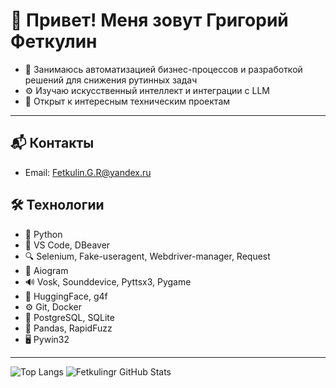 # 👋 Привет! Меня зовут Григорий Феткулин

- 🧠 Занимаюсь автоматизацией бизнес-процессов и разработкой решений для снижения рутинных задач  
- ⚙️ Изучаю искусственный интеллект и интеграции с LLM  
- 💬 Открыт к интересным техническим проектам
---
## 📬 Контакты
- Email: [Fetkulin.G.R@yandex.ru](mailto:Fetkulin.G.R@yandex.ru)

## 🛠️ Технологии
- 🐍 Python
- 🔧 VS Code, DBeaver
- 🔍 Selenium, Fake-useragent, Webdriver-manager, Request
- 🤖 Aiogram
- 🔊 Vosk, Sounddevice, Pyttsx3, Pygame
- 🔡 HuggingFace, g4f
- ⚙️ Git, Docker
- 💾 PostgreSQL, SQLite
- 🧮 Pandas, RapidFuzz
- 🖥️ Pywin32
---
![Top Langs](https://github-readme-stats.vercel.app/api/top-langs/?username=fetgrigory&hide=tsql&langs_count=7&theme=merko&layout=compact)
![Fetkulingr GitHub Stats](https://github-readme-stats.vercel.app/api?username=fetgrigory&count_private=true&hide=contribs&show_icons=true&theme=merko)
